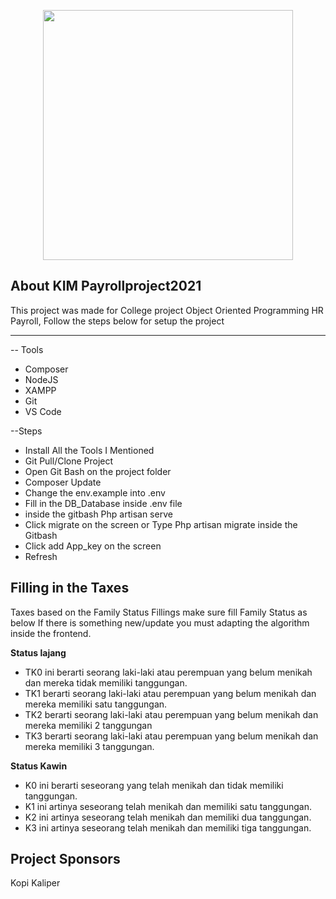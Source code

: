 
<p align="center"><a href="https://laravel.com" target="_blank"><img src="https://raw.githubusercontent.com/hakimadni/payrollproject2021/main/public/img/Group%2015%20(6).png" width="400"></a></p>

## About KIM Payrollproject2021

This project was made for College project Object Oriented Programming HR Payroll,
Follow the steps below for setup the project

---
-- Tools

- Composer
- NodeJS
- XAMPP
- Git
- VS Code

--Steps

- Install All the Tools I Mentioned
- Git Pull/Clone Project
- Open Git Bash on the project folder
- Composer Update
- Change the env.example into .env
- Fill in the DB_Database inside .env file
- inside the gitbash Php artisan serve
- Click migrate on the screen or Type Php artisan migrate inside the Gitbash
- Click add App_key on the screen
- Refresh


## Filling in the Taxes 

Taxes based on the Family Status Fillings make sure fill Family Status as below
If there is something new/update you must adapting the algorithm inside the frontend.

**Status lajang**

-   TK0 ini berarti seorang laki-laki atau perempuan yang belum menikah dan mereka tidak memiliki tanggungan.
-   TK1 berarti seorang laki-laki atau perempuan yang belum menikah dan mereka memiliki satu tanggungan.
-   TK2 berarti seorang laki-laki atau perempuan yang belum menikah dan mereka memiliki 2 tanggungan
-   TK3 berarti seorang laki-laki atau perempuan yang belum menikah dan mereka memiliki 3 tanggungan.

**Status Kawin**

-   K0 ini berarti seseorang yang telah menikah dan tidak memiliki tanggungan.
-   K1 ini artinya seseorang telah menikah dan memiliki satu tanggungan.
-   K2 ini artinya seseorang telah menikah dan memiliki dua tanggungan.
-   K3 ini artinya seseorang telah menikah dan memiliki tiga tanggungan.

## Project Sponsors

Kopi Kaliper
